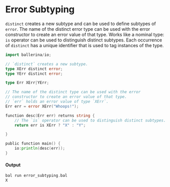 # Error Subtyping

 `distinct` creates a new subtype and can be used to define
 subtypes of `error`.
 The name of the distinct error type can be used with the error
 constructor to create an error value of that type.
 Works like a nominal type: `is` operator can be used to 
 distinguish distinct subtypes.
 Each occurrence of `distinct` has a unique identifier that is 
 used to tag instances of the type.

```go
import ballerina/io;

// `distinct` creates a new subtype.
type XErr distinct error;
type YErr distinct error;

type Err XErr|YErr;

// The name of the distinct type can be used with the error
// constructor to create an error value of that type.
// `err` holds an error value of type `XErr`.
Err err = error XErr("Whoops!");

function desc(Err err) returns string {
    // The `is` operator can be used to distinguish distinct subtypes.
    return err is XErr ? "X" : "Y";

}

public function main() {
    io:println(desc(err));
}
```

#### Output

```go
bal run error_subtyping.bal
X
```